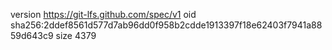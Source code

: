 version https://git-lfs.github.com/spec/v1
oid sha256:2ddef8561d577d7ab96dd0f958b2cdde1913397f18e62403f7941a8859d643c9
size 4379
